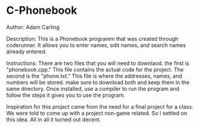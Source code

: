 # C-Phonebook
Author: Adam Carling

Description: This is a Phonebook programm that was created through coderunner. It allows you to enter names, edit names, and search names already entered. 

Instructions: There are two files that you will need to downlaod. the first is "phonebook.cpp." This file contains the actual code for the project. The second is the "phone.txt." This file is where the addresses, names, and numbers will be stored. make sure to download both and keep them in the same directory. Once installed, use a compiler to run the program and follow the steps it gives you to use the program. 

Inspiration for this project came from the need for a final project for a class. We were told to come up with a project non-game related. So I settled on this idea. All in all it turned out decent. 
